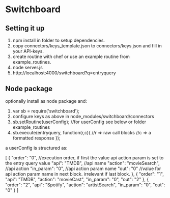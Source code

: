 Switchboard
===========

Setting it up
-------------

1. npm install in folder to setup dependencies.
2. copy connectors/keys_template.json to connectors/keys.json and fill in your API-keys.
3. create routine with chef or use an example routine from example_routines.
4. node server.js
5. http://localhost:4000/switchboard?q=entryquery


Node package
-------------

optionally install as node package and:

1. var sb = require('switchboard');
2. configure keys as above in node_modules/switchboard/connectors
3. sb.setRoutine(userConfig); //for userConfig see below or folder example_routines 
4. sb.execute(entryquery, function(r,c){
	//r => raw call blocks 
	//c => a formatted response
	});

a userConfig is structured as:

[
    {
        "order": "0", //execution order, if first the value api action param is set to the entry query value 
        "api": "TMDB", //api name
        "action": "movieSearch", //api action
        "in_param": "0", //api action param name
        "out": "0" //value for api action param name in next block. irrelevant if last block.
    },
    {
        "order": "1",
        "api": "TMDB",
        "action": "movieCast",
        "in_param": "0",
        "out": "2"
    },
    {
        "order": "2",
        "api": "Spotify",
        "action": "artistSearch",
        "in_param": "0",
        "out": "0"
    }
]